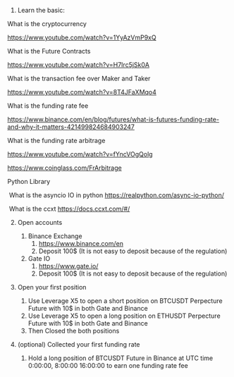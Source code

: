 1. Learn the basic:

What is the cryptocurrency

https://www.youtube.com/watch?v=1YyAzVmP9xQ

What is the Future Contracts

https://www.youtube.com/watch?v=H7Irc5jSk0A

What is the transaction fee over Maker and Taker

https://www.youtube.com/watch?v=8T4JFaXMqo4

What is the funding rate fee

https://www.binance.com/en/blog/futures/what-is-futures-funding-rate-and-why-it-matters-421499824684903247

What is the funding rate arbitrage

https://www.youtube.com/watch?v=fYncVOgQolg

https://www.coinglass.com/FrArbitrage

Python Library

​	What is the asyncio IO in python https://realpython.com/async-io-python/

​	What is the ccxt https://docs.ccxt.com/#/

2. Open accounts

   1. Binance Exchange
      1. https://www.binance.com/en
      2. Deposit 100$ (It is not easy to deposit because of the regulation)
   2. Gate IO
      1. https://www.gate.io/
      2. Deposit 100$ (It is not easy to deposit because of the regulation)

3. Open your first position

   1. Use Leverage X5 to open a short position on BTCUSDT Perpecture Future with 10$ in both Gate and Binance
   2. Use Leverage X5 to open a long position on ETHUSDT Perpecture Future with 10$ in both Gate and Binance
   3. Then Closed the both positions

4. (optional) Collected your first funding rate

   1. Hold a long position of BTCUSDT Future in Binance at UTC time 0:00:00, 8:00:00 16:00:00 to earn one funding rate fee


